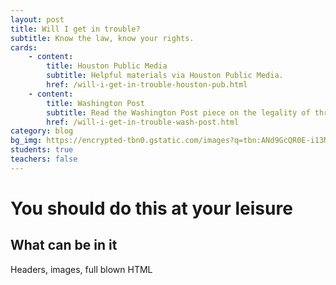 ```yaml
---
layout: post
title: Will I get in trouble?
subtitle: Know the law, know your rights.
cards:
    - content:
        title: Houston Public Media
        subtitle: Helpful materials via Houston Public Media. 
        href: /will-i-get-in-trouble-houston-pub.html
    - content:
        title: Washington Post
        subtitle: Read the Washington Post piece on the legality of threatening suspensions here.
        href: /will-i-get-in-trouble-wash-post.html
category: blog
bg_img: https://encrypted-tbn0.gstatic.com/images?q=tbn:ANd9GcQR0E-i13Mqx_TZgLAhtUWMsQvuMiBQr5Zqk59fQ2FrfSN6iNFRxA
students: true
teachers: false
---
```


You should do this at your leisure
==================================

## What can be in it

Headers, images, full blown HTML
